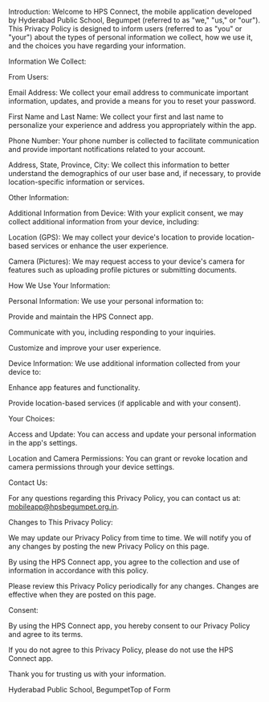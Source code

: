Introduction: Welcome to HPS Connect, the mobile application developed by Hyderabad Public School, Begumpet (referred to as "we," "us," or "our"). This Privacy Policy is designed to inform users (referred to as "you" or "your") about the types of personal information we collect, how we use it, and the choices you have regarding your information.

Information We Collect:

From Users:

Email Address: We collect your email address to communicate important information, updates, and provide a means for you to reset your password.

First Name and Last Name: We collect your first and last name to personalize your experience and address you appropriately within the app.

Phone Number: Your phone number is collected to facilitate communication and provide important notifications related to your account.

Address, State, Province, City: We collect this information to better understand the demographics of our user base and, if necessary, to provide location-specific information or services.

Other Information:

Additional Information from Device: With your explicit consent, we may collect additional information from your device, including:

Location (GPS): We may collect your device's location to provide location-based services or enhance the user experience.

Camera (Pictures): We may request access to your device's camera for features such as uploading profile pictures or submitting documents.

How We Use Your Information:

Personal Information: We use your personal information to:

Provide and maintain the HPS Connect app.

Communicate with you, including responding to your inquiries.

Customize and improve your user experience.

Device Information: We use additional information collected from your device to:

Enhance app features and functionality.

Provide location-based services (if applicable and with your consent).

Your Choices:

Access and Update: You can access and update your personal information in the app's settings.

Location and Camera Permissions: You can grant or revoke location and camera permissions through your device settings.

Contact Us:

For any questions regarding this Privacy Policy, you can contact us at: mobileapp@hpsbegumpet.org.in.

Changes to This Privacy Policy:

We may update our Privacy Policy from time to time. We will notify you of any changes by posting the new Privacy Policy on this page.

By using the HPS Connect app, you agree to the collection and use of information in accordance with this policy.

Please review this Privacy Policy periodically for any changes. Changes are effective when they are posted on this page.

Consent:

By using the HPS Connect app, you hereby consent to our Privacy Policy and agree to its terms.

If you do not agree to this Privacy Policy, please do not use the HPS Connect app.



Thank you for trusting us with your information.

Hyderabad Public School, BegumpetTop of Form 